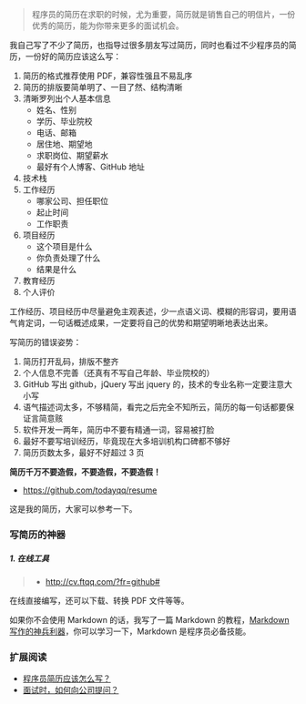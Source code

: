 > 程序员的简历在求职的时候，尤为重要，简历就是销售自己的明信片，一份优秀的简历，能为你带来更多的面试机会。

我自己写了不少了简历，也指导过很多朋友写过简历，同时也看过不少程序员的简历，一份好的简历应该这么写：

1. 简历的格式推荐使用 PDF，兼容性强且不易乱序
2. 简历的排版要简单明了、一目了然、结构清晰
3. 清晰罗列出个人基本信息
   - 姓名、性别
   - 学历、毕业院校
   - 电话、邮箱
   - 居住地、期望地
   - 求职岗位、期望薪水
   - 最好有个人博客、GitHub 地址
4. 技术栈
5. 工作经历
   - 哪家公司、担任职位
   - 起止时间
   - 工作职责
6. 项目经历
   - 这个项目是什么
   - 你负责处理了什么
   - 结果是什么
7. 教育经历
8. 个人评价

工作经历、项目经历中尽量避免主观表述，少一点语义词、模糊的形容词，要用语气肯定词，一句话概述成果，一定要将自己的优势和期望明晰地表达出来。

写简历的错误姿势：

1. 简历打开乱码，排版不整齐
2. 个人信息不完善（还真有不写自己年龄、毕业院校的）
3. GitHub 写出 github，jQuery 写出 jquery 的，技术的专业名称一定要注意大小写
4. 语气描述词太多，不够精简，看完之后完全不知所云，简历的每一句话都要保证言简意赅
5. 软件开发一两年，简历中不要有精通一词，容易被打脸
6. 最好不要写培训经历，毕竟现在大多培训机构口碑都不够好
7. 简历页数太多，最好不好超过 3 页

**简历千万不要造假，不要造假，不要造假！**

- https://github.com/todayqq/resume

这是我的简历，大家可以参考一下。

### 写简历的神器


##### 1. 在线工具

> - http://cv.ftqq.com/?fr=github#

在线直接编写，还可以下载、转换 PDF 文件等等。

如果你不会使用 Markdown 的话，我写了一篇 Markdown 的教程，[Markdown 写作的神兵利器](https://www.jianshu.com/p/9f900104f17c)，你可以学习一下，Markdown 是程序员必备技能。

### 扩展阅读

- [程序员简历应该怎么写？](https://www.zhihu.com/question/25002833)
- [面试时，如何向公司提问？](http://www.ruanyifeng.com/blog/2012/08/questions_you_need_to_ask_in_an_interview.html)
